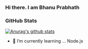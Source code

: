### Hi there. I am Bhanu Prabhath


### GitHub Stats
[![Anurag's github stats](https://github-readme-stats.vercel.app/api?username=bhanu7410)](https://github.com/anuraghazra/github-readme-stats)


- 🌱 I’m currently learning ... Node.js

